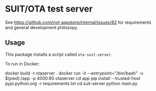 # SUIT/OTA test server

See https://github.com/riot-appstore/internal/issues/82 for requirements and
general development philosopy.

## Usage

This package installs a script called `ota-suit-server`.

To run in Docker:

docker build -t otaserver .
docker run -it --entrypoint="/bin/bash" -v $(pwd):/app -p 4000:80 otaserver
cd app
pip install --trusted-host pypi.python.org -r requirements.txt
cd suit-server
python main.py

